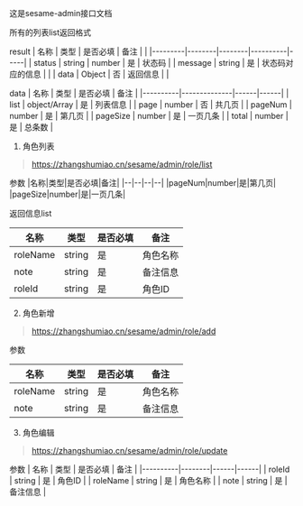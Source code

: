 这是sesame-admin接口文档

所有的列表list返回格式

result
| 名称      | 类型     | 是否必填   | 备注       |     |
|---------|--------|--------|----------|-----|
| status  | string | number | 是        | 状态码 |
| message | string | 是      | 状态码对应的信息 |     |
| data    | Object | 否      | 返回信息     |     |

data
| 名称       | 类型           | 是否必填 | 备注   |
|----------|--------------|------|------|
| list     | object/Array | 是    | 列表信息 |
| page     | number       | 否    | 共几页  |
| pageNum  | number       | 是    | 第几页  |
| pageSize | number       | 是    | 一页几条 |
| total    | number       | 是    | 总条数  |


1. 角色列表
> https://zhangshumiao.cn/sesame/admin/role/list

参数
|名称|类型|是否必填|备注|
|--|--|--|--|
|pageNum|number|是|第几页|
|pageSize|number|是|一页几条|

返回信息list

| 名称       | 类型     | 是否必填 | 备注   |
|----------|--------|------|------|
| roleName | string | 是    | 角色名称 |
| note     | string | 是    | 备注信息 |
| roleId   | string | 是    | 角色ID   |

2. 角色新增
> https://zhangshumiao.cn/sesame/admin/role/add

参数

| 名称       | 类型     | 是否必填 | 备注   |
|----------|--------|------|------|
| roleName | string | 是    | 角色名称 |
| note     | string | 是    | 备注信息 |

3. 角色编辑
> https://zhangshumiao.cn/sesame/admin/role/update

参数
| 名称       | 类型     | 是否必填 | 备注   |
|----------|--------|------|------|
| roleId   | string | 是    | 角色ID |
| roleName | string | 是    | 角色名称 |
| note     | string | 是    | 备注信息 |

